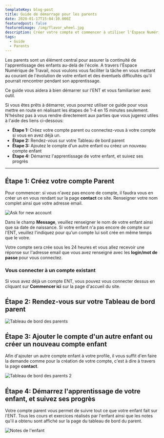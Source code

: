 ```yaml
---
templateKey: blog-post
title: Guide de démarrage pour les parents
date: 2020-01-17T15:04:10.000Z
featuredpost: false
featuredimage: /img/flavor_wheel.jpg
description: Créer votre compte et commencer à utiliser l'Éspace Numérique de Travail.
tags:
  - Guide
  - Parents
---
```

<!-- ![flavor wheel](/img/flavor_wheel.jpg) -->

Les parents sont un élément central pour assurer la continuité de
l'apprentissage des enfants au-delà de l'école. A travers l'Éspace Numérique de
Travail, nous voulons vous faciliter la tâche en vous mettant au courant de
l'évolution de votre enfant et des éventuels difficultés qu'il pourrait
rencontrer pendant son apprentissage.

Ce guide vous aidera à bien démarrer sur l'ENT et vous familiariser avec outil.

Si vous êtes prêts à démarrer, vous pourrez utiliser ce guide pour vous mettre
en route en réalisant les étapes de 1-4 en 15 minutes seulement. N'hésitez pas à
vous rendre directement aux parties que vous jugerez utiles à l'aide des liens
ci-dessous:

 * **Étape 1:** Créez votre compte parent ou connectez-vous à votre compte si
     vous en avez déjà un.
 * **Étape 2:** Rendez-vous sur votre Tableau de bord parent
 * **Étape 3:** Ajoutez le compte d'un autre enfant ou créez un nouveau compte enfant
 * **Étape 4:** Démarrez l'apprentissage de votre enfant, et suivez ses progrès

---
## Étape 1: Créez votre compte Parent

Pour commencer: si vous n'avez pas encore de compte, il faudra vous en créer un
en vous rendant sur la page **contact** ce site.
Renseigner votre nom complet ainsi que votre adresse email.

![Ask for new account](/img/contact-page-screen.png)

Dans le champ **Message**, veuillez renseigner le nom de votre enfant ainsi que
sa date de naissance. Si votre enfant n'a pas encore de compte sur l'ENT,
veuillez l'indiquez pour qu'un compte lui soit crée en même temps que le votre.

Votre compte sera crée sous les 24 heures et vous allez recevoir une réponse sur
l'adresse email que vous avez renseigné avec les **login/mot de passe** pour vous
connectez.

### Vous connecter à un compte existant
Si vous avez déjà un compte ENT, vous pouvez vous connecter dessus en cliquant
sur **Commencer ici** sur la page d'accueil du site.

## Étape 2: Rendez-vous sur votre Tableau de bord parent

![Tableau de bord des parents](/img/parent-dashboard.png)


## Étape 3: Ajouter le compte d'un autre enfant ou créer un nouveau compte enfant
Afin d'ajouter un autre compte enfant à votre profile, il vous suffit d'en faire
la demande comme pour la création de votre compte, c'est à dire à travers la
page **contact**.

![Tableau de bord des parents 2](/img/parent-dashboard-2.png)

## Étape 4: Démarrez l'apprentissage de votre enfant, et suivez ses progrès
Votre compte parent vous permet de suivre tout ce que votre enfant fait sur
l'ENT. Tous les cours et exercices réalisés par l'enfant ainsi que les notes
qu'il a obtenu sont affiché sur la page du tableau de bord du parent.

![Notes de l'enfant](/img/student-grades.png)

